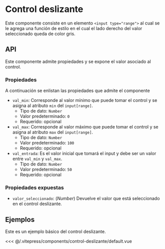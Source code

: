 <script setup>
import EjemploDefault from "../../.vitepress/components/control-deslizante/default.vue";
</script>

# Control deslizante

Este componente consiste en un elemento `<input type="range">` al cual se le agrega una función de estilo en el cual el lado derecho del valor seleccionado queda de color gris.

<section id="api">

## API

Este componente admite propiedades y se expone el valor asociado al control.

### Propiedades

A continuación se enlistan las propiedades que admite el componente

- `val_min`: Corresponde al valor mínimo que puede tomar el control y se asigna al atributo `min` del `input[range]`.
  - Tipo de dato: `Number`
  - Valor predeterminado: `0`
  - Requerido: opcional
- `val_max`: Corresponde al valor máximo que puede tomar el control y se asigna al atributo `max` del `input[range]`.
  - Tipo de dato: `Number`
  - Valor predeterminado: `100`
  - Requerido: opcional
- `val_entrada`: Es el valor inicial que tomará el input y debe ser un valor entre `val_min` y `val_max`.
  - Tipo de dato: `Number`
  - Valor predeterminado: `50`
  - Requerido: opcional

### Propiedades expuestas

- `valor_seleccionado`: (_Number_) Devuelve el valor que está seleccionado en el control deslizante.

</section>

<section id="ejemplos">

## Ejemplos

Este es un ejemplo básico del control deslizante.

<!-- <utils-ejemplo-doc ruta="control-deslizante/default.vue"/> -->
<EjemploDefault />
<<< @/.vitepress/components/control-deslizante/default.vue

</section>
